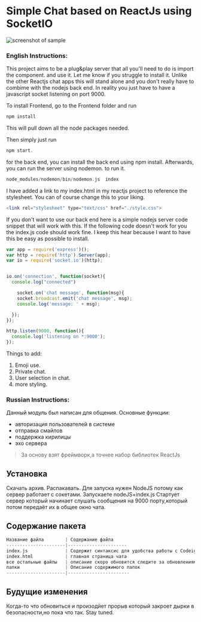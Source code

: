 Simple Chat based on ReactJs using SocketIO
=============================


![screenshot of sample](https://image.ibb.co/gr0o3R/Screenshot_2017_11_22_17_12_31.png)


### English Instructions:

This project aims to be a plug&play server that all you'll need to do is import the component. and use it.
Let me know if you struggle to install it. Unlike the other Reactjs chat apps this will stand alone and you don't really have to combime with the nodejs back end. In reality you just have to have a javascript socket listening on port 9000.


To install Frontend, go to the Frontend folder and run

```php
npm install
```

This will pull down all the node packages needed.

Then simply just run

```php
npm start.
```

for the back end, you can install the back end using npm install. Afterwards, you can run the server using nodemon.  to run it.

```php
node_modules/nodemon/bin/nodemon.js  index
```


I have added a link to my index.html in my reactjs project to reference the stylesheet. You can of course change this to your liking.  

```php
<link rel="stylesheet" type="text/css" href="./style.css">
```


If you don't want to use our back end here is a simple nodejs server code snippet that will work with this. If the following code doesn't work for you the index.js code should work fine. I keep this hear because I want to have this be easy as possible to install.

```JavaScript
var app = require('express')();
var http = require('http').Server(app);
var io = require('socket.io')(http);


io.on('connection', function(socket){
  console.log("connected")

    socket.on('chat message', function(msg){
    socket.broadcast.emit('chat message', msg);
    console.log('message: ' + msg);

  });
});

http.listen(9000, function(){
  console.log('listening on *:9000');
});


```



Things to add:
1. Emoji use.
2. Private chat.
3. User selection in chat.
4. more styling.



### Russian Instructions:

Данный модуль был написан для общения.
Основные функции:
- авторизация пользователей в системе
- отправка смайлов
- поддержка кирилицы
- эхо сервера




> За основу взят фреймворк,а точнее набор библиотек  ReactJs


Установка
------------
Скачать архив.
Распакавать.
Для запуска нужен NodeJS потому как сервер работает с сокетами.
Запускаете nodeJS+index.js
Стартует сервер который начинает слушать сообщения на 9000 порту,который потом передаёт их в общее окно чата.

Содержание пакета
------------

```php
Название файла        | Содержание файла
----------------------|----------------------
index.js              | Содержит синтаксис для удобства работы с Codeigniter
index.html            | главная страница чата
все остальные файлы   | описание скоро обновится следите за обновлениями.
папки                 | Описание содержимого папок
----------------------|-----------------------
```


Будущие изменения
------------

Когда-то что обновиться и произодйет прорыв который закроет дырки в безопасности,но пока что так.
Stay tuned.
